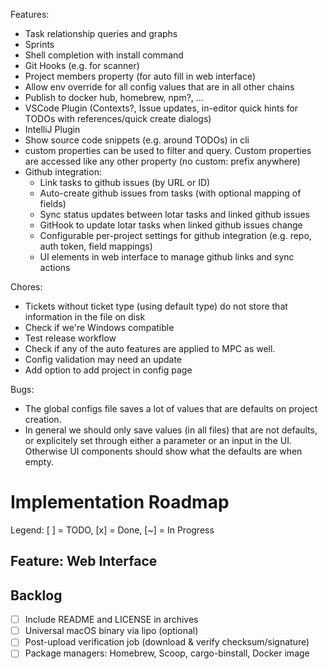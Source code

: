 Features:
- Task relationship queries and graphs
- Sprints
- Shell completion with install command
- Git Hooks (e.g. for scanner)
- Project members property (for auto fill in web interface)
- Allow env override for all config values that are in all other chains
- Publish to docker hub, homebrew, npm?, ...
- VSCode Plugin (Contexts?, Issue updates, in-editor quick hints for TODOs with references/quick create dialogs)
- IntelliJ Plugin
- Show source code snippets (e.g. around TODOs) in cli
- custom properties can be used to filter and query. Custom properties are accessed like any other property (no custom: prefix anywhere)
- Github integration:
  - Link tasks to github issues (by URL or ID)
  - Auto-create github issues from tasks (with optional mapping of fields)
  - Sync status updates between lotar tasks and linked github issues
  - GitHook to update lotar tasks when linked github issues change
  - Configurable per-project settings for github integration (e.g. repo, auth token, field mappings)
  - UI elements in web interface to manage github links and sync actions

Chores:
- Tickets without ticket type (using default type) do not store that information in the file on disk
- Check if we're Windows compatible
- Test release workflow
- Check if any of the auto features are applied to MPC as well.
- Config validation may need an update
- Add option to add project in config page

Bugs:
- The global configs file saves a lot of values that are defaults on project creation.
- In general we should only save values (in all files) that are not defaults, or explicitely set through either a parameter or an input in the UI. Otherwise UI components should show what the defaults are when empty.

# Implementation Roadmap

Legend: [ ] = TODO, [x] = Done, [~] = In Progress

## Feature: Web Interface


## Backlog
- [ ] Include README and LICENSE in archives
- [ ] Universal macOS binary via lipo (optional)
- [ ] Post-upload verification job (download & verify checksum/signature)
- [ ] Package managers: Homebrew, Scoop, cargo-binstall, Docker image
